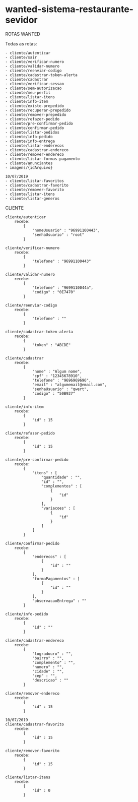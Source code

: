 # wanted-sistema-restaurante-sevidor

ROTAS WANTED

Todas as rotas:

	- cliente/autenticar
	- cliente/sair
	- cliente/verificar-numero
	- cliente/validar-numero
	- cliente/reenviar-codigo
	- cliente/cadastrar-token-alerta
	- cliente/cadastrar
	- cliente/verificar-sessao
	- cliente/sem-autorizacao		
	- cliente/meu-perfil
	- cliente/listar-itens
	- cliente/info-item
	- cliente/existe-prepedido
	- cliente/recuperar-prepedido
	- cliente/remover-prepedido
	- cliente/refazer-pedido
	- cliente/pre-confirmar-pedido
	- cliente/confirmar-pedido
	- cliente/listar-pedidos
	- cliente/info-pedido
	- cliente/info-entrega
	- cliente/listar-enderecos
	- cliente/cadastrar-endereco
	- cliente/remover-endereco
	- cliente/listar-formas-pagamento
	- cliente/anunciantes
	- imagens/{idArquivo}	

	10/07/2019
	- cliente/listar-favoritos
	- cliente/cadastrar-favorito
	- cliente/remover-favorito
	- cliente/listar-itens
	- cliente/listar-generos

CLIENTE

	cliente/autenticar
		recebe:
			{
				"nomeUsuario" : "96991100443",
				"senhaUsuario" : "root"
			}	

	cliente/verificar-numero
		recebe:
			{				
				"telefone" : "96991100443"
			}

	cliente/validar-numero
		recebe:
			{				
				"telefone" : "9699110044a",
				"codigo" : "0E7470"
			}
			
	cliente/reenviar-codigo
		recebe:
			{				
				"telefone" : ""
			}

	cliente/cadastrar-token-alerta
		recebe:
			{
				"token" : "ABCDE"
			}

	cliente/cadastrar
		recebe:
			{
				"nome" : "Algum nome",
				"cpf" : "12345678910",
				"telefone" : "9696969696",
				"email" : "algumemail@email.com",
				"senhaUsuario" : "qwert",
				"codigo" : "50B927"
			}

	cliente/info-item
		recebe:
			{
				"id" : 15
			}

	cliente/refazer-pedido
		recebe:
			{
				"id" : 15
			}

	cliente/pre-confirmar-pedido
		recebe:
			{
				"itens" : [
					"quantidade" : "",
					"id" : "",
					"complementos" : [
						{
							"id"
						}
					],
					"variacoes" : [
						{
							"id"
						}
					]
				]
			}

	cliente/confirmar-pedido
		recebe:
			{
				"enderecos" : [
					{
						"id" : ""
					}
				],
				"formaPagamentos" : [
					{
						"id" : ""
					}
				],
				"observacaoEntrega" : ""
			}

	cliente/info-pedido
		recebe:
			{
				"id" : ""
			}

	cliente/cadastrar-endereco
		recebe:
			{
				"logradouro" : "",
				"bairro" : "",
				"complemento" : "",
				"numero" : "",
				"cidade" : "",
				"cep" : "",
				"descricao" : ""
			}

	cliente/remover-endereco
		recebe:
			{
				"id" : 15
			}

	10/07/2019	
	cliente/cadastrar-favorito
		recebe:
			{
				"id" : 15
			}

	cliente/remover-favorito
		recebe:
			{
				"id" : 15
			}

	cliente/listar-itens
		recebe:
			{
				"id" : 0
			}